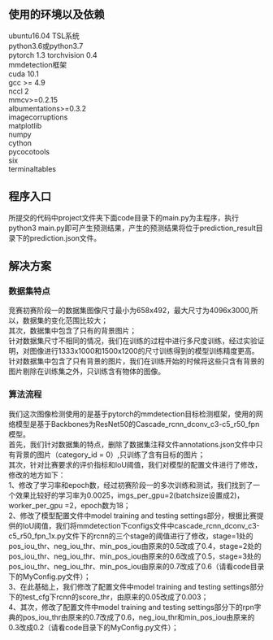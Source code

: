 ## 使用的环境以及依赖
  ubuntu16.04 TSL系统  
  python3.6或python3.7  
  pytorch 1.3 torchvision 0.4  
  mmdetection框架  
  cuda 10.1  
  gcc >= 4.9  
  nccl 2  
  mmcv>=0.2.15    
  albumentations>=0.3.2  
  imagecorruptions  
  matplotlib  
  numpy  
  cython  
  pycocotools  
  six  
  terminaltables  
   

## 程序入口
   所提交的代码中project文件夹下面code目录下的main.py为主程序，执行python3 main.py即可产生预测结果，产生的预测结果将位于prediction_result目录下的prediction.json文件。
   
## 解决方案
 ### 数据集特点
 
  竞赛初赛阶段一的数据集图像尺寸最小为658x492，最大尺寸为4096x3000,所以，数据集的变化范围比较大；  
  其次，数据集中包含了只有的背景图片；  
  针对数据集尺寸不相同的情况，我们在训练的过程中进行多尺度训练，经过实验证明，对图像进行1333x1000和1500x1200的尺寸训练得到的模型训练精度更高。  
  针对数据集中包含了只有背景的图片，我们在训练开始的时候将这些只含有背景的图片剔除在训练集之外，只训练含有物体的图像。  

 ### 算法流程
 我们这次图像检测使用的是基于pytorch的mmdetection目标检测框架，使用的网络模型是基于Backbones为ResNet50的Cascade_rcnn_dconv_c3-c5_r50_fpn模型。  
 首先，我们针对数据集的特点，删除了数据集注释文件annotations.json文件中只有背景的图片（category_id = 0）,只训练了含有目标的图片；  
 其次，针对比赛要求的评价指标和IoU阈值，我们对模型的配置文件进行了修改，修改的地方如下：  
  1、修改了学习率和epoch数，经过初赛阶段一的多次训练和测试，我们找到了一个效果比较好的学习率为0.0025，imgs_per_gpu=2(batchsize设置成2)，worker_per_gpu =2，epoch数为18；  
 2、修改了模型配置文件中model training and testing settings部分，根据比赛提供的IoU阈值，我们将mmdetection下configs文件中cascade_rcnn_dconv_c3-c5_r50_fpn_1x.py文件下的rcnn的三个stage的阈值进行了修改，stage=1处的pos_iou_thr、neg_iou_thr、min_pos_iou由原来的0.5改成了0.4，stage=2处的pos_iou_thr、neg_iou_thr、min_pos_iou由原来的0.6改成了0.5，stage=3处的pos_iou_thr、neg_iou_thr、min_pos_iou由原来的0.7改成了0.6（请看code目录下的MyConfig.py文件）；  
 3、在此基础上，我们修改了配置文件中model training and testing settings部分下的test_cfg下rcnn的score_thr，由原来的0.05改成了0.003；  
 4、其次，修改了配置文件中model training and testing settings部分下的rpn字典的pos_iou_thr由原来的0.7改成了0.6，neg_iou_thr和min_pos_iou由原来的0.3改成0.2（请看code目录下的MyConfig.py文件）；  
 
 
 
